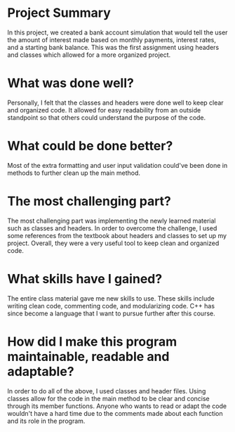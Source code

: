 # Project Summary
In this project, we created a bank account simulation that would tell the user the amount of interest made based on monthly payments, interest rates, and a starting bank balance. This was the first assignment using headers and classes which allowed for a more organized project.

# What was done well?
Personally, I felt that the classes and headers were done well to keep clear and organized code. It allowed for easy readability from an outside standpoint so that others could understand the purpose of the code.

# What could be done better?
Most of the extra formatting and user input validation could've been done in methods to further clean up the main method.

# The most challenging part?
The most challenging part was implementing the newly learned material such as classes and headers. In order to overcome the challenge, I used some references from the textbook about headers and classes to set up my project. Overall, they were a very useful tool to keep clean and organized code.

# What skills have I gained?
The entire class material gave me new skills to use. These skills include writing clean code, commenting code, and modularizing code. C++ has since become a language that I want to pursue further after this course.

# How did I make this program maintainable, readable and adaptable?
In order to do all of the above, I used classes and header files. Using classes allow for the code in the main method to be clear and concise through its member functions. Anyone who wants to read or adapt the code wouldn't have a hard time due to the comments made about each function and its role in the program.
